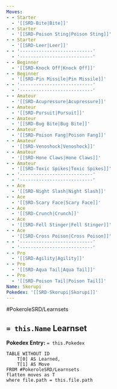 ```yaml
---
Moves:
- - Starter
  - '[[SRD-Bite|Bite]]'
- - Starter
  - '[[SRD-Poison Sting|Poison Sting]]'
- - Starter
  - '[[SRD-Leer|Leer]]'
- - '---------------------------'
  - '---------------------------'
- - Beginner
  - '[[SRD-Knock Off|Knock Off]]'
- - Beginner
  - '[[SRD-Pin Missile|Pin Missile]]'
- - '---------------------------'
  - '---------------------------'
- - Amateur
  - '[[SRD-Acupressure|Acupressure]]'
- - Amateur
  - '[[SRD-Pursuit|Pursuit]]'
- - Amateur
  - '[[SRD-Bug Bite|Bug Bite]]'
- - Amateur
  - '[[SRD-Poison Fang|Poison Fang]]'
- - Amateur
  - '[[SRD-Venoshock|Venoshock]]'
- - Amateur
  - '[[SRD-Hone Claws|Hone Claws]]'
- - Amateur
  - '[[SRD-Toxic Spikes|Toxic Spikes]]'
- - '---------------------------'
  - '---------------------------'
- - Ace
  - '[[SRD-Night Slash|Night Slash]]'
- - Ace
  - '[[SRD-Scary Face|Scary Face]]'
- - Ace
  - '[[SRD-Crunch|Crunch]]'
- - Ace
  - '[[SRD-Fell Stinger|Fell Stinger]]'
- - Ace
  - '[[SRD-Cross Poison|Cross Poison]]'
- - '---------------------------'
  - '---------------------------'
- - Pro
  - '[[SRD-Agility|Agility]]'
- - Pro
  - '[[SRD-Aqua Tail|Aqua Tail]]'
- - Pro
  - '[[SRD-Poison Tail|Poison Tail]]'
Name: Skorupi
Pokedex: '[[SRD-Skorupi|Skorupi]]'
---
```


#PokeroleSRD/Learnsets

## `= this.Name` Learnset

**Pokedex Entry:** `= this.Pokedex`

```dataview
TABLE WITHOUT ID
    T[0] AS Learned,
    T[1] AS Move
FROM #PokeroleSRD/Learnsets
flatten moves as T
where file.path = this.file.path
```
